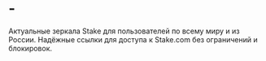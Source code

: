 # -
Актуальные зеркала Stake для пользователей по всему миру и из России. Надёжные ссылки для доступа к Stake.com без ограничений и блокировок.
